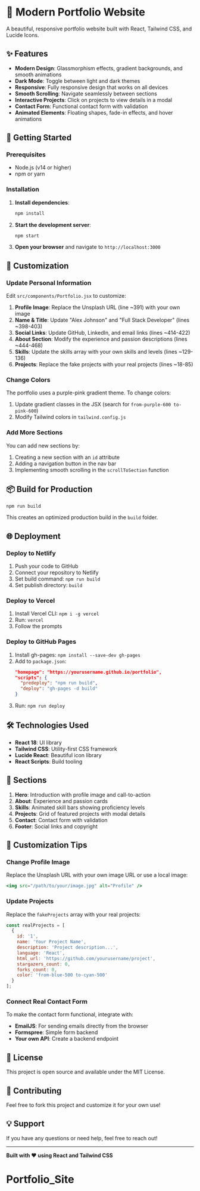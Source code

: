 # 🎨 Modern Portfolio Website

A beautiful, responsive portfolio website built with React, Tailwind CSS, and Lucide Icons.

## ✨ Features

- **Modern Design**: Glassmorphism effects, gradient backgrounds, and smooth animations
- **Dark Mode**: Toggle between light and dark themes
- **Responsive**: Fully responsive design that works on all devices
- **Smooth Scrolling**: Navigate seamlessly between sections
- **Interactive Projects**: Click on projects to view details in a modal
- **Contact Form**: Functional contact form with validation
- **Animated Elements**: Floating shapes, fade-in effects, and hover animations

## 🚀 Getting Started

### Prerequisites

- Node.js (v14 or higher)
- npm or yarn

### Installation

1. **Install dependencies**:
   ```bash
   npm install
   ```

2. **Start the development server**:
   ```bash
   npm start
   ```

3. **Open your browser** and navigate to `http://localhost:3000`

## 🎯 Customization

### Update Personal Information

Edit `src/components/Portfolio.jsx` to customize:

1. **Profile Image**: Replace the Unsplash URL (line ~391) with your own image
2. **Name & Title**: Update "Alex Johnson" and "Full Stack Developer" (lines ~398-403)
3. **Social Links**: Update GitHub, LinkedIn, and email links (lines ~414-422)
4. **About Section**: Modify the experience and passion descriptions (lines ~444-468)
5. **Skills**: Update the skills array with your own skills and levels (lines ~129-136)
6. **Projects**: Replace the fake projects with your real projects (lines ~18-85)

### Change Colors

The portfolio uses a purple-pink gradient theme. To change colors:

1. Update gradient classes in the JSX (search for `from-purple-600 to-pink-600`)
2. Modify Tailwind colors in `tailwind.config.js`

### Add More Sections

You can add new sections by:
1. Creating a new section with an `id` attribute
2. Adding a navigation button in the nav bar
3. Implementing smooth scrolling in the `scrollToSection` function

## 📦 Build for Production

```bash
npm run build
```

This creates an optimized production build in the `build` folder.

## 🌐 Deployment

### Deploy to Netlify

1. Push your code to GitHub
2. Connect your repository to Netlify
3. Set build command: `npm run build`
4. Set publish directory: `build`

### Deploy to Vercel

1. Install Vercel CLI: `npm i -g vercel`
2. Run: `vercel`
3. Follow the prompts

### Deploy to GitHub Pages

1. Install gh-pages: `npm install --save-dev gh-pages`
2. Add to `package.json`:
   ```json
   "homepage": "https://yourusername.github.io/portfolio",
   "scripts": {
     "predeploy": "npm run build",
     "deploy": "gh-pages -d build"
   }
   ```
3. Run: `npm run deploy`

## 🛠️ Technologies Used

- **React 18**: UI library
- **Tailwind CSS**: Utility-first CSS framework
- **Lucide React**: Beautiful icon library
- **React Scripts**: Build tooling

## 📱 Sections

1. **Hero**: Introduction with profile image and call-to-action
2. **About**: Experience and passion cards
3. **Skills**: Animated skill bars showing proficiency levels
4. **Projects**: Grid of featured projects with modal details
5. **Contact**: Contact form with validation
6. **Footer**: Social links and copyright

## 🎨 Customization Tips

### Change Profile Image
Replace the Unsplash URL with your own image URL or use a local image:
```jsx
<img src="/path/to/your/image.jpg" alt="Profile" />
```

### Update Projects
Replace the `fakeProjects` array with your real projects:
```javascript
const realProjects = [
  {
    id: '1',
    name: 'Your Project Name',
    description: 'Project description...',
    language: 'React',
    html_url: 'https://github.com/yourusername/project',
    stargazers_count: 0,
    forks_count: 0,
    color: 'from-blue-500 to-cyan-500'
  }
];
```

### Connect Real Contact Form
To make the contact form functional, integrate with:
- **EmailJS**: For sending emails directly from the browser
- **Formspree**: Simple form backend
- **Your own API**: Create a backend endpoint

## 📄 License

This project is open source and available under the MIT License.

## 🤝 Contributing

Feel free to fork this project and customize it for your own use!

## 💡 Support

If you have any questions or need help, feel free to reach out!

---

**Built with ❤️ using React and Tailwind CSS**
# Portfolio_Site
